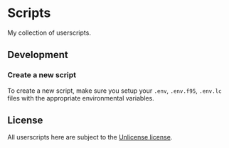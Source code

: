 # Scripts
My collection of userscripts. 

## Development
### Create a new script
To create a new script, make sure you setup your `.env`, `.env.f95`, `.env.lc` files with the appropriate environmental
variables.

## License
All userscripts here are subject to the [Unlicense license](./LICENSE).